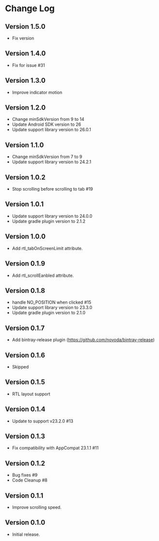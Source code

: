 Change Log
==========

## Version 1.5.0
* Fix version

## Version 1.4.0
* Fix for issue #31

## Version 1.3.0
* Improve indicator motion

## Version 1.2.0
* Change minSdkVersion from 9 to 14
* Update Android SDK version to 26
* Update support library version to 26.0.1

## Version 1.1.0
* Change minSdkVersion from 7 to 9
* Update support library version to 24.2.1

## Version 1.0.2
* Stop scrolling before scrolling to tab #19

## Version 1.0.1
* Update support library version to 24.0.0
* Update gradle plugin version to 2.1.2

## Version 1.0.0
* Add rtl_tabOnScreenLimit attribute.

## Version 0.1.9
* Add rtl_scrollEanbled attribute.

## Version 0.1.8
* handle NO_POSITION when clicked #15
* Update support library version to 23.3.0
* Update gradle plugin version to 2.1.0

## Version 0.1.7
* Add bintray-release plugin (https://github.com/novoda/bintray-release)

## Version 0.1.6
* Skipped

## Version 0.1.5
* RTL layout support

## Version 0.1.4
* Update to support v23.2.0 #13

## Version 0.1.3
* Fix compatibility with AppCompat 23.1.1 #11

## Version 0.1.2
* Bug fixes #9
* Code Cleanup #8

## Version 0.1.1
* Improve scrolling speed.

## Version 0.1.0
* Initial release.
